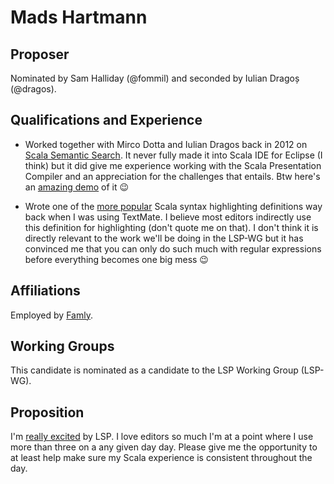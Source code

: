 # Mads Hartmann

## Proposer

Nominated by Sam Halliday (@fommil) and seconded by Iulian Dragoș (@dragos).

## Qualifications and Experience

- Worked together with Mirco Dotta and Iulian Dragos back in 2012 on
  [Scala Semantic Search][scala-semantic-search]. It never fully made it into
  Scala IDE for Eclipse (I think) but it did give me experience working with the
  Scala Presentation Compiler and an appreciation for the challenges that
  entails. Btw here's an [amazing demo][yes-that-took-6-months-to-build] of it 😉

- Wrote one of the [more popular][scala.tmbundle] Scala syntax highlighting
  definitions way back when I was using TextMate. I believe most editors
  indirectly use this definition for highlighting (don't quote me on that). I
  don't think it is directly relevant to the work we'll be doing in the LSP-WG
  but it has convinced me that you can only do such much with regular
  expressions before everything becomes one big mess 😉

## Affiliations

Employed by [Famly][famly].

## Working Groups

This candidate is nominated as a candidate to the LSP Working Group (LSP-WG).

## Proposition

I'm [really excited][200-word-limit-hack] by LSP. I love editors so much I'm at
a point where I use more than three on a any given day day. Please give me the
opportunity to at least help make sure my Scala experience is consistent
throughout the day.

[scala-semantic-search]: http://www.diku.dk/begivenhedsmappe/begivenheder-2013/master-thesis-defence-scala-semantic-search/
[yes-that-took-6-months-to-build]: https://www.youtube.com/watch?v=YY5MSIcS2SA
[scala.tmbundle]: https://github.com/mads-hartmann/scala.tmbundle
[famly]: https://famly.co
[200-word-limit-hack]: https://twitter.com/Mads_Hartmann/status/956476571279351808
